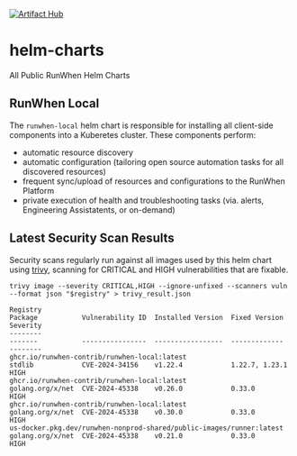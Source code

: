 [![Artifact Hub](https://img.shields.io/endpoint?url=https://artifacthub.io/badge/repository/runwhen-contrib)](https://artifacthub.io/packages/search?repo=runwhen-contrib)

# helm-charts
All Public RunWhen Helm Charts 

## RunWhen Local
The `runwhen-local` helm chart is responsible for installing all client-side components into a Kuberetes cluster. These components perform: 
- automatic resource discovery
- automatic configuration (tailoring open source automation tasks for all discovered resources)
- frequent sync/upload of resources and configurations to the RunWhen Platform
- private execution of health and troubleshooting tasks (via. alerts, Engineering Assistatents, or on-demand)

## Latest Security Scan Results
Security scans regularly run against all images used by this helm chart using [trivy](https://trivy.dev/latest/), scanning for CRITICAL and HIGH vulnerabilities that are fixable. 

```
trivy image --severity CRITICAL,HIGH --ignore-unfixed --scanners vuln --format json "$registry" > trivy_result.json
```

<!-- START_TRIVY_SUMMARY -->
```
Registry                                                              Package           Vulnerability ID  Installed Version  Fixed Version   Severity
--------                                                              -------           ----------------  -----------------  -------------   --------
ghcr.io/runwhen-contrib/runwhen-local:latest                          stdlib            CVE-2024-34156    v1.22.4            1.22.7, 1.23.1  HIGH
ghcr.io/runwhen-contrib/runwhen-local:latest                          golang.org/x/net  CVE-2024-45338    v0.26.0            0.33.0          HIGH
ghcr.io/runwhen-contrib/runwhen-local:latest                          golang.org/x/net  CVE-2024-45338    v0.30.0            0.33.0          HIGH
us-docker.pkg.dev/runwhen-nonprod-shared/public-images/runner:latest  golang.org/x/net  CVE-2024-45338    v0.21.0            0.33.0          HIGH
```
<!-- END_TRIVY_SUMMARY -->
